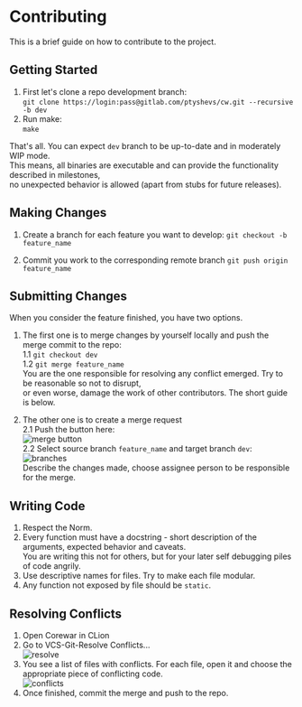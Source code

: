 # Contributing

This is a brief guide on how to contribute to the project.

## Getting Started

1. First let's clone a repo development branch:   
   `git clone https://login:pass@gitlab.com/ptyshevs/cw.git --recursive -b dev`
2. Run make:   
   `make`

That's all. You can expect `dev` branch to be up-to-date and in moderately WIP
mode.   
This means, all binaries are executable and can provide the functionality
described in milestones,   
no unexpected behavior is allowed (apart from stubs for
future releases).

## Making Changes

1. Create a branch for each feature you want to develop: 
   `git checkout -b feature_name`

2. Commit you work to the corresponding remote branch
   `git push origin feature_name`

## Submitting Changes

When you consider the feature finished, you have two options.

1. The first one is to merge changes by yourself locally and push the
   merge commit to the repo:   
  1.1 `git checkout dev`   
  1.2 `git merge feature_name`   
You are the one responsible for resolving any conflict emerged. Try to be reasonable so not to disrupt,   
or even worse, damage the work of other contributors. The short guide is below.

2. The other one is to create a merge request   
  2.1 Push the button here:   
    ![merge button](https://prnt.sc/jv710x)   
  2.2 Select source branch `feature_name` and target branch `dev`:   
    ![branches](https://prnt.sc/jv710x)   
Describe the changes made, choose assignee person to be responsible for the merge.

## Writing Code

1. Respect the Norm.
2. Every function must have a docstring - short description of the arguments,
   expected behavior and caveats.   
You are writing this not for others, but for
   your later self debugging piles of code angrily.
3. Use descriptive names for files. Try to make each file modular.
4. Any function not exposed by file should be `static`.

## Resolving Conflicts

1. Open Corewar in CLion
2. Go to VCS-Git-Resolve Conflicts...   
![resolve](https://pasteboard.co/HpYgDxh.png)
3. You see a list of files with conflicts. For each file, open it and choose
   the appropriate piece of conflicting code.   
![conflicts](https://pasteboard.co/HpYh8oU.png)
4. Once finished, commit the merge and push to the repo.